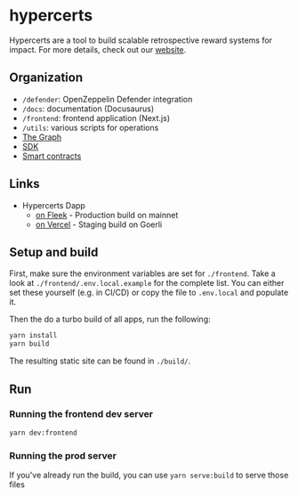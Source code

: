 # hypercerts

Hypercerts are a tool to build scalable retrospective reward systems for impact.
For more details, check out our [website](https://hypercerts.vercel.app/).

## Organization

- `/defender`: OpenZeppelin Defender integration
- `/docs`: documentation (Docusaurus)
- `/frontend`: frontend application (Next.js)
- `/utils`: various scripts for operations
- [The Graph](https://github.com/Network-Goods/hypercerts-graph)
- [SDK](https://github.com/Network-Goods/hypercerts-sdk)
- [Smart contracts](https://github.com/Network-Goods/hypercerts-protocol)

## Links

- Hypercerts Dapp
  - [on Fleek](https://hypercerts.on.fleek.co/) - Production build on mainnet
  - [on Vercel](https://hypercerts.vercel.app) - Staging build on Goerli

## Setup and build

First, make sure the environment variables are set for `./frontend`.
Take a look at `./frontend/.env.local.example` for the complete list.
You can either set these yourself (e.g. in CI/CD) or copy the file to `.env.local` and populate it.

Then the do a turbo build of all apps, run the following:

```bash
yarn install
yarn build
```

The resulting static site can be found in `./build/`.

## Run

### Running the frontend dev server

```bash
yarn dev:frontend
```

### Running the prod server

If you've already run the build, you can use `yarn serve:build` to serve those files
